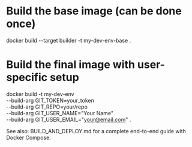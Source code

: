 # Build the base image (can be done once)
docker build --target builder -t my-dev-env-base .

# Build the final image with user-specific setup
docker build -t my-dev-env \
  --build-arg GIT_TOKEN=your_token \
  --build-arg GIT_REPO=your/repo \
  --build-arg GIT_USER_NAME="Your Name" \
  --build-arg GIT_USER_EMAIL="your@email.com" .

See also: BUILD_AND_DEPLOY.md for a complete end-to-end guide with Docker Compose.